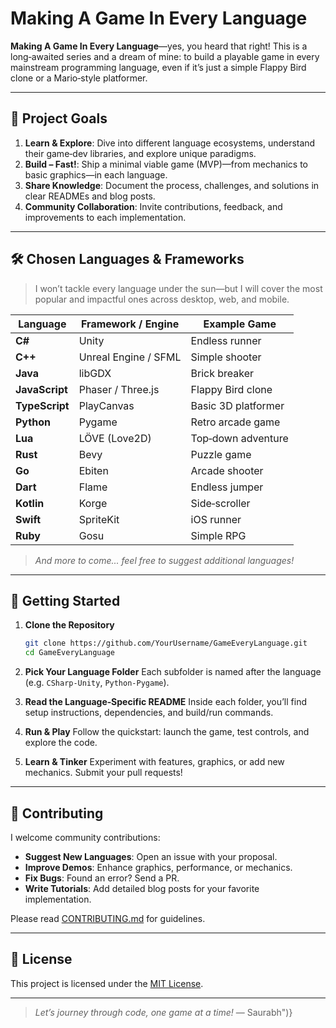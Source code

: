 # Making A Game In Every Language

**Making A Game In Every Language**—yes, you heard that right! This is a long‑awaited series and a dream of mine: to build a playable game in every mainstream programming language, even if it’s just a simple Flappy Bird clone or a Mario‑style platformer.

---

## 🎯 Project Goals

1. **Learn & Explore**: Dive into different language ecosystems, understand their game‑dev libraries, and explore unique paradigms.
2. **Build – Fast!**: Ship a minimal viable game (MVP)—from mechanics to basic graphics—in each language.
3. **Share Knowledge**: Document the process, challenges, and solutions in clear READMEs and blog posts.
4. **Community Collaboration**: Invite contributions, feedback, and improvements to each implementation.

---

## 🛠️ Chosen Languages & Frameworks

> I won’t tackle every language under the sun—but I will cover the most popular and impactful ones across desktop, web, and mobile.

| Language       | Framework / Engine   | Example Game        |
| -------------- | -------------------- | ------------------- |
| **C#**         | Unity                | Endless runner      |
| **C++**        | Unreal Engine / SFML | Simple shooter      |
| **Java**       | libGDX               | Brick breaker       |
| **JavaScript** | Phaser / Three.js    | Flappy Bird clone   |
| **TypeScript** | PlayCanvas           | Basic 3D platformer |
| **Python**     | Pygame               | Retro arcade game   |
| **Lua**        | LÖVE (Love2D)        | Top‑down adventure  |
| **Rust**       | Bevy                 | Puzzle game         |
| **Go**         | Ebiten               | Arcade shooter      |
| **Dart**       | Flame                | Endless jumper      |
| **Kotlin**     | Korge                | Side‑scroller       |
| **Swift**      | SpriteKit            | iOS runner          |
| **Ruby**       | Gosu                 | Simple RPG          |

> *And more to come... feel free to suggest additional languages!*

---

## 🚀 Getting Started

1. **Clone the Repository**

   ```bash
   git clone https://github.com/YourUsername/GameEveryLanguage.git
   cd GameEveryLanguage
   ```

2. **Pick Your Language Folder**
   Each subfolder is named after the language (e.g. `CSharp-Unity`, `Python-Pygame`).

3. **Read the Language‑Specific README**
   Inside each folder, you’ll find setup instructions, dependencies, and build/run commands.

4. **Run & Play**
   Follow the quickstart: launch the game, test controls, and explore the code.

5. **Learn & Tinker**
   Experiment with features, graphics, or add new mechanics. Submit your pull requests!

---

## 🤝 Contributing

I welcome community contributions:

* **Suggest New Languages**: Open an issue with your proposal.
* **Improve Demos**: Enhance graphics, performance, or mechanics.
* **Fix Bugs**: Found an error? Send a PR.
* **Write Tutorials**: Add detailed blog posts for your favorite implementation.

Please read [CONTRIBUTING.md](./CONTRIBUTING.md) for guidelines.

---

## 📜 License

This project is licensed under the [MIT License](./LICENSE).

---

> *Let’s journey through code, one game at a time!*
> — Saurabh")}
